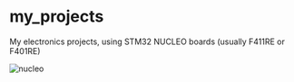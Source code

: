 # my_projects
My electronics projects, using STM32 NUCLEO boards (usually F411RE or F401RE)

![nucleo](https://user-images.githubusercontent.com/13197186/212762581-c7b0a981-495a-42e7-bdf8-8241a97188d3.jpg)
